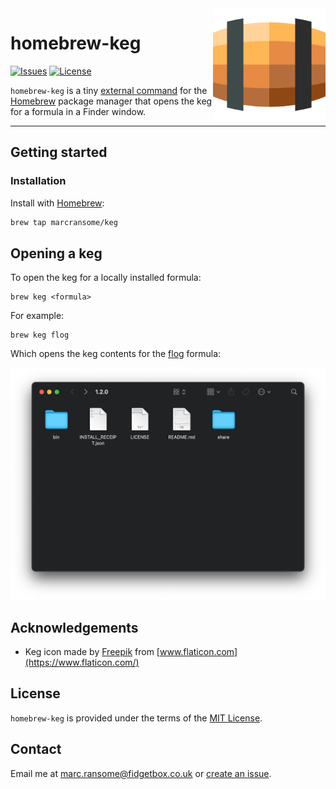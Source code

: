 <img alt="keg" src="images/keg.png" width="180" align="right">

# homebrew-keg

[![Issues](https://img.shields.io/github/issues/marcransome/homebrew-keg)](https://github.com/marcransome/homebrew-keg/issues) [![License](https://img.shields.io/badge/license-MIT-blue)](https://opensource.org/licenses/mit-license.php)

`homebrew-keg` is a tiny [external command](https://docs.brew.sh/External-Commands) for the [Homebrew](https://brew.sh) package manager that opens the keg for a formula in a Finder window.

<hr>

## Getting started

### Installation

Install with [Homebrew](https://brew.sh):

```bash
brew tap marcransome/keg
```

## Opening a keg

To open the keg for a locally installed formula:

```
brew keg <formula>
```

For example:

```
brew keg flog
```

Which opens the keg contents for the [flog](https://github.com/marcransome/flog) formula:

<img alt="finder" src="images/finder.png">

## Acknowledgements

* Keg icon made by [Freepik](https://www.flaticon.com/authors/freepik) from [www.flaticon.com](https://www.flaticon.com/)

## License

`homebrew-keg` is provided under the terms of the [MIT License](https://opensource.org/licenses/mit-license.php).

## Contact

Email me at [marc.ransome@fidgetbox.co.uk](mailto:marc.ransome@fidgetbox.co.uk) or [create an issue](https://github.com/marcransome/homebrew-keg/issues).
